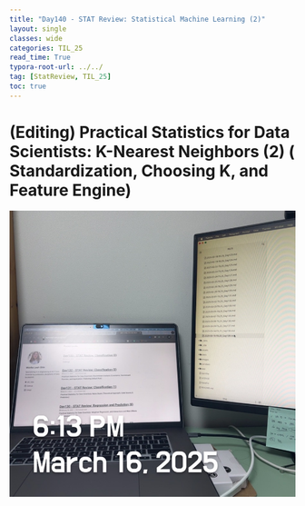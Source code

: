 ```yaml
---
title: "Day140 - STAT Review: Statistical Machine Learning (2)"
layout: single
classes: wide
categories: TIL_25
read_time: True
typora-root-url: ../../
tag: [StatReview, TIL_25]
toc: true 
---
```


# (Editing) Practical Statistics for Data Scientists: K-Nearest Neighbors (2) ( Standardization, Choosing K, and Feature Engine)

![7C599E40-711F-48C5-8D52-DAF3A4D8B2D4_1_105_c](../../images/2025-03-16-TIL25_Day140/7C599E40-711F-48C5-8D52-DAF3A4D8B2D4_1_105_c.jpeg)
